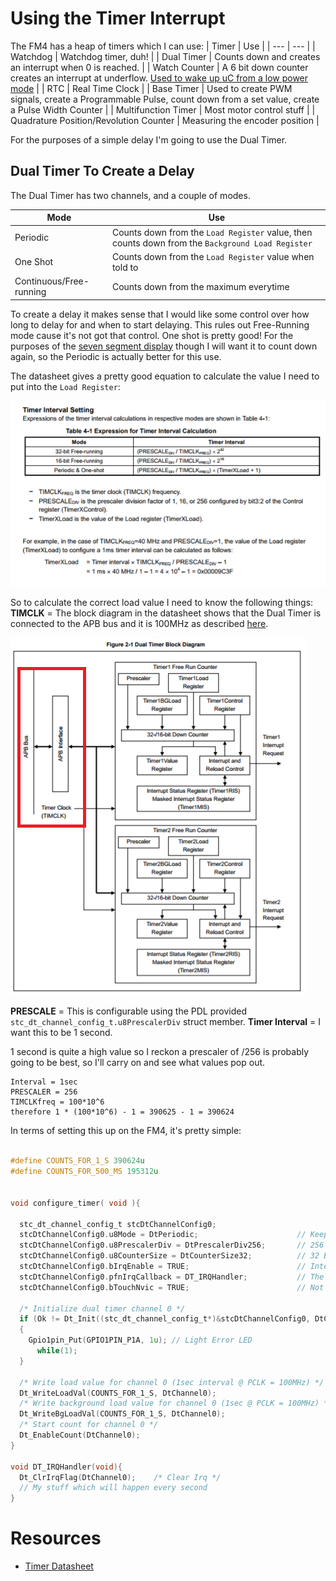 # Using the Timer Interrupt

The FM4 has a heap of timers which I can use:
| Timer | Use |
| --- | --- |
| Watchdog | Watchdog timer, duh! |
| Dual Timer | Counts down and creates an interrupt when 0 is reached. |
| Watch Counter | A 6 bit down counter creates an interrupt at underflow. [Used to wake up uC from a low power mode](http://www.cypress.com/file/318431/download) |
| RTC | Real Time Clock |
| Base Timer | Used to create PWM signals, create a Programmable Pulse, count down from a set value, create a Pulse Width Counter |
| Multifunction Timer | Most motor control stuff |
| Quadrature Position/Revolution Counter | Measuring the encoder position |

For the purposes of a simple delay I'm going to use the Dual Timer. 

## Dual Timer To Create a Delay

The Dual Timer has two channels, and a couple of modes. 

| Mode | Use |
| --- | --- |
| Periodic | Counts down from the `Load Register` value, then counts down from the `Background Load Register` |
| One Shot | Counts down from the `Load Register` value when told to  |
| Continuous/Free-running | Counts down from the maximum everytime |

To create a delay it makes sense that I would like some control over how long to delay for and when to start delaying. This rules out Free-Running mode cause it's not got that control. One shot is pretty good! For the purposes of the [seven segment display](../sevenseg/index.md) though I will want it to count down again, so the Periodic is actually better for this use. 

The datasheet gives a pretty good equation to calculate the value I need to put into the `Load Register`:

<img src="timer_val.png">

So to calculate the correct load value I need to know the following things:
__TIMCLK__ = The block diagram in the datasheet shows that the Dual Timer is connected to the APB bus and it is 100MHz as described [here](../clocks/index.md).

<img src="timer_block_box.png">

__PRESCALE__ = This is configurable using the PDL provided `stc_dt_channel_config_t.u8PrescalerDiv` struct member.
__Timer Interval__ = I want this to be 1 second.

1 second is quite a high value so I reckon a prescaler of /256 is probably going to be best, so I'll carry on and see what values pop out. 

``` 
Interval = 1sec
PRESCALER = 256
TIMCLKfreq = 100*10^6 
therefore 1 * (100*10^6) - 1 = 390625 - 1 = 390624
```

In terms of setting this up on the FM4, it's pretty simple:

``` c

#define COUNTS_FOR_1_S 390624u
#define COUNTS_FOR_500_MS 195312u


void configure_timer( void ){

  stc_dt_channel_config_t stcDtChannelConfig0;
  stcDtChannelConfig0.u8Mode = DtPeriodic;						// Keep reloading from BG Value
  stcDtChannelConfig0.u8PrescalerDiv = DtPrescalerDiv256;		// 256 Prescale
  stcDtChannelConfig0.u8CounterSize = DtCounterSize32; 			// 32 Bit countdown, but doesnt matter this only counts in free running mode
  stcDtChannelConfig0.bIrqEnable = TRUE;						// Interrupt on 0
  stcDtChannelConfig0.pfnIrqCallback = DT_IRQHandler;			// The callback on interrupt
  stcDtChannelConfig0.bTouchNvic = TRUE;						// Not sure but it was in the example
	
  /* Initialize dual timer channel 0 */
  if (Ok != Dt_Init((stc_dt_channel_config_t*)&stcDtChannelConfig0, DtChannel0))
  {
	Gpio1pin_Put(GPIO1PIN_P1A, 1u); // Light Error LED
      while(1);
  }

  /* Write load value for channel 0 (1sec interval @ PCLK = 100MHz) */
  Dt_WriteLoadVal(COUNTS_FOR_1_S, DtChannel0);
  /* Write background load value for channel 0 (1sec @ PCLK = 100MHz) */
  Dt_WriteBgLoadVal(COUNTS_FOR_1_S, DtChannel0);
  /* Start count for channel 0 */
  Dt_EnableCount(DtChannel0);
}

void DT_IRQHandler(void){
  Dt_ClrIrqFlag(DtChannel0);    /* Clear Irq */
  // My stuff which will happen every second
}

```



# Resources
* [Timer Datasheet](http://www.cypress.com/file/222986/download)